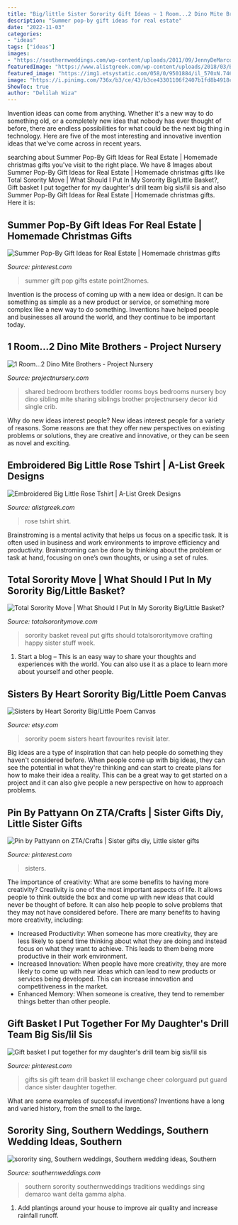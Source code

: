 ```yaml
---
title: "Big/little Sister Sorority Gift Ideas ~ 1 Room...2 Dino Mite Brothers"
description: "Summer pop-by gift ideas for real estate"
date: "2022-11-03"
categories:
- "ideas"
tags: ["ideas"]
images:
- "https://southernweddings.com/wp-content/uploads/2011/09/JennyDeMarco.jpg"
featuredImage: "https://www.alistgreek.com/wp-content/uploads/2018/03/Big-Little-Rose-Smoke-Tshirt-Black.jpg"
featured_image: "https://img1.etsystatic.com/058/0/9501884/il_570xN.746625259_3sp9.jpg"
image: "https://i.pinimg.com/736x/b3/ce/43/b3ce43301106f2407b1fd8b4918c2e93--christmas-gifts-for-sister-birthday-gifts-for-little-sister.jpg"
ShowToc: true
author: "Delilah Wiza"
---
```



Invention ideas can come from anything. Whether it's a new way to do something old, or a completely new idea that nobody has ever thought of before, there are endless possibilities for what could be the next big thing in technology. Here are five of the most interesting and innovative invention ideas that we've come across in recent years.

	

		
searching about Summer Pop-By Gift Ideas for Real Estate | Homemade christmas gifts you've visit to the right place. We have 8 Images about Summer Pop-By Gift Ideas for Real Estate | Homemade christmas gifts like Total Sorority Move | What Should I Put In My Sorority Big/Little Basket?, Gift basket I put together for my daughter&#039;s drill team big sis/lil sis and also Summer Pop-By Gift Ideas for Real Estate | Homemade christmas gifts. Here it is:
		
    
## Summer Pop-By Gift Ideas For Real Estate | Homemade Christmas Gifts

<img loading=lazy src="https://i.pinimg.com/736x/15/42/68/154268d7d8045f454e889e0778065428.jpg" onerror="this.onerror=null;this.src='https://tse4.mm.bing.net/th?id=OIP.ADr_QjG_OLngGCLVdjTMrQHaKX&amp;pid=15.1';" alt="Summer Pop-By Gift Ideas for Real Estate | Homemade christmas gifts">

_Source: pinterest.com_

>summer gift pop gifts estate point2homes. 

	

Invention is the process of coming up with a new idea or design. It can be something as simple as a new product or service, or something more complex like a new way to do something. Inventions have helped people and businesses all around the world, and they continue to be important today.

    
## 1 Room...2 Dino Mite Brothers - Project Nursery

<img loading=lazy src="https://projectnursery.com/wp-content/uploads/2011/09/Nolans-Nursery-011.jpg" onerror="this.onerror=null;this.src='https://tse2.mm.bing.net/th?id=OIP.07XJSWIvnp9NS91pMgkiMAHaE8&amp;pid=15.1';" alt="1 Room...2 Dino Mite Brothers - Project Nursery">

_Source: projectnursery.com_

>shared bedroom brothers toddler rooms boys bedrooms nursery boy dino sibling mite sharing siblings brother projectnursery decor kid single crib. 

	

Why do new ideas interest people?
New ideas interest people for a variety of reasons. Some reasons are that they offer new perspectives on existing problems or solutions, they are creative and innovative, or they can be seen as novel and exciting.

    
## Embroidered Big Little Rose Tshirt | A-List Greek Designs

<img loading=lazy src="https://www.alistgreek.com/wp-content/uploads/2018/03/Big-Little-Rose-Smoke-Tshirt-Black.jpg" onerror="this.onerror=null;this.src='https://tse2.mm.bing.net/th?id=OIP.YkM6wCc7Msm6wNi5TjLMcwHaHa&amp;pid=15.1';" alt="Embroidered Big Little Rose Tshirt | A-List Greek Designs">

_Source: alistgreek.com_

>rose tshirt shirt. 

	

Brainstroming is a mental activity that helps us focus on a specific task. It is often used in business and work environments to improve efficiency and productivity. Brainstroming can be done by thinking about the problem or task at hand, focusing on one’s own thoughts, or using a set of rules.

    
## Total Sorority Move | What Should I Put In My Sorority Big/Little Basket?

<img loading=lazy src="https://cdn.totalsororitymove.com/wp-content/uploads/2016/08/d29690f1f670cf78c23bfb22bdb68fe0.jpg" onerror="this.onerror=null;this.src='https://tse4.mm.bing.net/th?id=OIP.edag0d9DutGIpSWsrSaDDgHaJ4&amp;pid=15.1';" alt="Total Sorority Move | What Should I Put In My Sorority Big/Little Basket?">

_Source: totalsororitymove.com_

>sorority basket reveal put gifts should totalsororitymove crafting happy sister stuff week. 

	

1. Start a blog – This is an easy way to share your thoughts and experiences with the world. You can also use it as a place to learn more about yourself and other people.

    
## Sisters By Heart Sorority Big/Little Poem Canvas

<img loading=lazy src="https://img1.etsystatic.com/058/0/9501884/il_570xN.746625259_3sp9.jpg" onerror="this.onerror=null;this.src='https://tse2.mm.bing.net/th?id=OIP.rS_4ctl3dq31xUQ1Gg23vgHaI5&amp;pid=15.1';" alt="Sisters by Heart Sorority Big/Little Poem Canvas">

_Source: etsy.com_

>sorority poem sisters heart favourites revisit later. 

	

Big ideas are a type of inspiration that can help people do something they haven't considered before. When people come up with big ideas, they can see the potential in what they're thinking and can start to create plans for how to make their idea a reality. This can be a great way to get started on a project and it can also give people a new perspective on how to approach problems.

    
## Pin By Pattyann On ZTA/Crafts | Sister Gifts Diy, Little Sister Gifts

<img loading=lazy src="https://i.pinimg.com/736x/b3/ce/43/b3ce43301106f2407b1fd8b4918c2e93--christmas-gifts-for-sister-birthday-gifts-for-little-sister.jpg" onerror="this.onerror=null;this.src='https://tse1.mm.bing.net/th?id=OIP.TsicHLmPB9O4XgVJAMmaegHaIQ&amp;pid=15.1';" alt="Pin by Pattyann on ZTA/Crafts | Sister gifts diy, Little sister gifts">

_Source: pinterest.com_

>sisters. 

	

The importance of creativity: What are some benefits to having more creativity?
Creativity is one of the most important aspects of life. It allows people to think outside the box and come up with new ideas that could never be thought of before. It can also help people to solve problems that they may not have considered before. There are many benefits to having more creativity, including: 
- Increased Productivity: When someone has more creativity, they are less likely to spend time thinking about what they are doing and instead focus on what they want to achieve. This leads to them being more productive in their work environment. 
- Increased Innovation: When people have more creativity, they are more likely to come up with new ideas which can lead to new products or services being developed. This can increase innovation and competitiveness in the market. 
- Enhanced Memory: When someone is creative, they tend to remember things better than other people.

    
## Gift Basket I Put Together For My Daughter&#039;s Drill Team Big Sis/lil Sis

<img loading=lazy src="https://i.pinimg.com/originals/85/46/81/854681f7de70a8dd3c534a0ea383d813.jpg" onerror="this.onerror=null;this.src='https://tse2.mm.bing.net/th?id=OIP.YL0rwoWjwPeBEJPdZ5d0NAHaFi&amp;pid=15.1';" alt="Gift basket I put together for my daughter&#039;s drill team big sis/lil sis">

_Source: pinterest.com_

>gifts sis gift team drill basket lil exchange cheer colorguard put guard dance sister daughter together. 

	

What are some examples of successful inventions?
Inventions have a long and varied history, from the small to the large.

    
## Sorority Sing, Southern Weddings, Southern Wedding Ideas, Southern

<img loading=lazy src="https://southernweddings.com/wp-content/uploads/2011/09/JennyDeMarco.jpg" onerror="this.onerror=null;this.src='https://tse2.mm.bing.net/th?id=OIP.g_7hGihK5-GH0mcOBVwuegHaE7&amp;pid=15.1';" alt="sorority sing, Southern weddings, Southern wedding ideas, Southern">

_Source: southernweddings.com_

>southern sorority southernweddings traditions weddings sing demarco want delta gamma alpha. 

	

1. Add plantings around your house to improve air quality and increase rainfall runoff.

